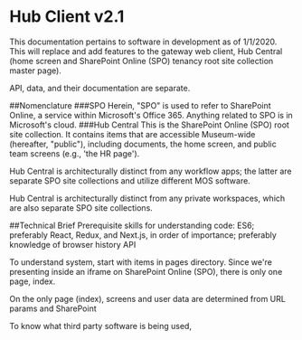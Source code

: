 # Hub Client v2.1

This documentation pertains to software in development as of 1/1/2020. This will replace and add features to the gateway web client, Hub Central (home screen and SharePoint Online (SPO) tenancy root site collection master page).

API, data, and their documentation are separate.


##Nomenclature
###SPO
Herein, "SPO" is used to refer to SharePoint Online, a service within Microsoft's Office 365. Anything related to SPO is in Microsoft's cloud.
###Hub Central
This is the SharePoint Online (SPO) root site collection. It contains items that are accessible Museum-wide (hereafter, "public"), including documents, the home screen, and public team screens (e.g., 'the HR page'). 

Hub Central is architecturally distinct from any workflow apps; the latter are separate SPO site collections and utilize different MOS software. 

Hub Central is architecturally distinct from any private workspaces, which are also separate SPO site collections. 

##Technical Brief
Prerequisite skills for understanding code: ES6; preferably React, Redux, and Next.js, in order of importance; preferably knowledge of browser history API 

To understand system, start with items in pages directory. Since we're presenting inside an iframe on SharePoint Online (SPO), there is only one page, index. 

On the only page (index), screens and user data are determined from URL params and SharePoint  

To know what third party software is being used,  